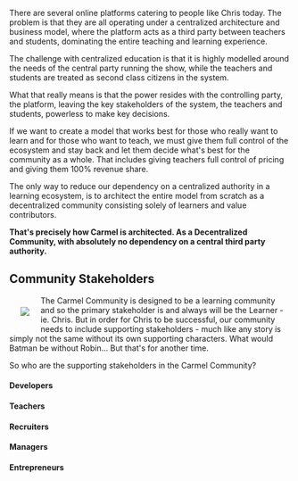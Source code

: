 There are several online platforms catering to people like Chris today. The problem is that they are all operating under a centralized architecture and business model, where the platform acts as a third party between teachers and students, dominating the entire teaching and learning experience.

The challenge with centralized education is that it is highly modelled around the needs of the central party running the show, while the teachers and students are treated as second class citizens in the system.

What that really means is that the power resides with the controlling party, the platform, leaving the key stakeholders of the system, the teachers and students, powerless to make key decisions.

If we want to create a model that works best for those who really want to learn and for those who want to teach, we must give them full control of the ecosystem and stay back and let them decide what's best for the community as a whole. That includes giving teachers full control of pricing and giving them 100% revenue share.

The only way to reduce our dependency on a centralized authority in a learning ecosystem, is to architect the entire model from scratch as a decentralized community consisting solely of learners and value contributors.

**That's precisely how Carmel is architected. As a Decentralized Community, with absolutely no dependency on a central third party authority.**

## Community Stakeholders

<img align="left" style="margin: 20px" src="https://raw.githubusercontent.com/fluidtrends/carmel/content/images/marketplace.jpg">

The Carmel Community is designed to be a learning community and so the primary stakeholder is and always will be the Learner - ie. Chris. But in order for Chris to be successful, our community needs to include supporting stakeholders - much like any story is simply not the same without its own supporting characters. What would Batman be without Robin... But that's for another time.

So who are the supporting stakeholders in the Carmel Community?

#### Developers

#### Teachers

#### Recruiters

#### Managers

#### Entrepreneurs
